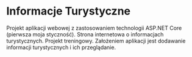 # Informacje Turystyczne
Projekt aplikacji webowej z zastosowaniem technologii ASP.NET Core (pierwsza moja styczność). Strona internetowa o informacjach turystycznych. Projekt treningowy. Założeniem aplikacji jest dodawanie informacji turystycznych i ich przeglądanie.
